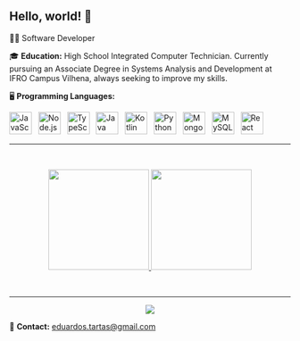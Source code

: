 ## Hello, world! 👋

👨‍💻 Software Developer

🎓 **Education:** High School Integrated Computer Technician. Currently pursuing an Associate Degree in Systems Analysis and Development at IFRO Campus Vilhena, always seeking to improve my skills.

🖥️ **Programming Languages:**

<p>
  <img title="JavaScript" alt="JavaScript" src="https://skillicons.dev/icons?i=javascript" height="40"/>
  &nbsp;
  <img title="Node.js" alt="Node.js" src="https://skillicons.dev/icons?i=nodejs" height="40"/>
  &nbsp;
  <img title="TypeScript" alt="TypeScript" src="https://skillicons.dev/icons?i=typescript" height="40"/>
  &nbsp;
  <img title="Java" alt="Java" src="https://skillicons.dev/icons?i=java" height="40"/>
  &nbsp;
  <img title="Kotlin" alt="Kotlin" src="https://skillicons.dev/icons?i=kotlin" height="40"/>
  &nbsp;
  <img title="Python" alt="Python" src="https://skillicons.dev/icons?i=python" height="40"/>
  &nbsp;
  <img title="MongoDB" alt="MongoDB" src="https://skillicons.dev/icons?i=mongodb" height="40"/>
  &nbsp;
  <img title="MySQL" alt="MySQL" src="https://skillicons.dev/icons?i=mysql" height="40"/>
  &nbsp;
  <img title="React" alt="React" src="https://skillicons.dev/icons?i=react" height="40"/>
</p>

---

<br/>

<p align="center">
  <a href="https://github.com/EduardoTartas">
    <img height="180em" src="https://github-readme-stats.vercel.app/api/top-langs/?username=EduardoTartas&layout=compact&theme=tokyonight&locale=en&hide_border=true&bg_color=0D1117"/>
  </a>
  <a href="https://git.io/streak-stats">
    <img height="180em" src="https://streak-stats.demolab.com?user=EduardoTartas&theme=tokyonight&locale=en&hide_border=true&background=0D1117"/>
  </a>
</p>

<br/>

---

<p align="center">
  <img src="https://capsule-render.vercel.app/api?type=waving&color=FF7F00&height=120&section=footer"/>
</p>

📧 **Contact:** eduardos.tartas@gmail.com
